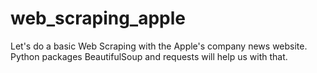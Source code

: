 # web_scraping_apple
Let's do a basic Web Scraping with the Apple's company news website. Python packages BeautifulSoup and requests will help us with that.
